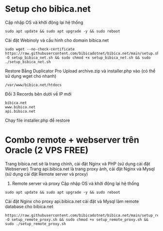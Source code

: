 # Setup cho bibica.net
Cập nhập OS và khởi động lại hệ thống
```shell
sudo apt update && sudo apt upgrade -y && sudo reboot
```
Cài đặt Webinoly và cấu hình cho domain bibica.net
```shell
sudo wget --no-check-certificate https://raw.githubusercontent.com/bibicadotnet/bibica.net/main/setup.sh -O setup_bibica_net.sh && sudo chmod +x setup_bibica_net.sh && sudo ./setup_bibica_net.sh
```
Restore Bằng Duplicator Pro
Upload archive.zip và installer.php vào (có thể sử dụng wget cho nhanh)
```shell
/var/www/bibica.net/htdocs
```
Đổi 3 Records bên dưới về IP mới
```shell
bibica.net
www.bibica.net
api.bibica.net
```
Chạy file installer.php để restore

# Combo remote + webserver trên Oracle (2 VPS FREE)
Trang bibica.net sẽ là trang chính, cài đặt Nginx và PHP (sử dụng cài đặt Webserver)
Trang api.bibica.net là trang proxy ảnh, cài đặt Nginx và Mysql (sử dụng cài đặt Remote server và proxy)
1. Remote server và proxy
Cập nhập OS và khởi động lại hệ thống
```shell
sudo apt update && sudo apt upgrade -y && sudo reboot
```
Cài đặt Nginx cho proxy api.bibica.net cài đặt và Mysql làm remote database cho bibica.net
```shell
https://raw.githubusercontent.com/bibicadotnet/bibica.net/main/setup_remote_proxy.sh -O setup_remote_proxy.sh && sudo chmod +x setup_remote_proxy.sh && sudo ./setup_remote_proxy.sh
```
